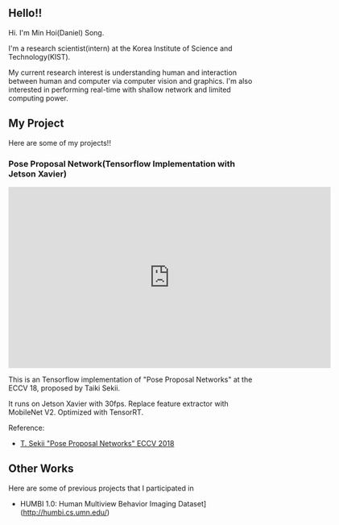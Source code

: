 ## Hello!!
Hi. I'm Min Hoi(Daniel) Song.

I'm a research scientist(intern) at the Korea Institute of Science and Technology(KIST).

My current research interest is understanding human and interaction between human and computer via computer vision and graphics. I'm also interested in performing real-time with shallow network and limited computing power.

## My Project
Here are some of my projects!!

### Pose Proposal Network(Tensorflow Implementation with Jetson Xavier)
<iframe width="640" height="360" src="https://www.youtube.com/embed/rQEf0_mJ5ww" frameborder="0" gesture="media" allowfullscreen=""></iframe>

This is an Tensorflow implementation of "Pose Proposal Networks" at the ECCV 18, proposed by Taiki Sekii.

It runs on Jetson Xavier with 30fps. Replace feature extractor with MobileNet V2. Optimized with TensorRT.

Reference:
- [T. Sekii "Pose Proposal Networks" ECCV 2018](http://openaccess.thecvf.com/content_ECCV_2018/papers/Sekii_Pose_Proposal_Networks_ECCV_2018_paper.pdf)

## Other Works
Here are some of previous projects that I participated in
- HUMBI 1.0: Human Multiview Behavior Imaging Dataset](http://humbi.cs.umn.edu/)
